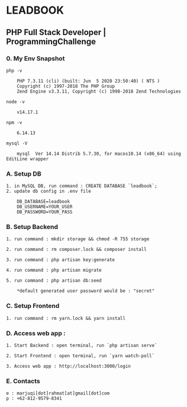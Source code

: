 # LEADBOOK 

## PHP Full Stack Developer | ProgrammingChallenge

### 0. My Env Snapshot

    php -v

        PHP 7.3.11 (cli) (built: Jun  5 2020 23:50:40) ( NTS )
        Copyright (c) 1997-2018 The PHP Group
        Zend Engine v3.3.11, Copyright (c) 1998-2018 Zend Technologies

    node -v

        v14.17.1

    npm -v

        6.14.13

    mysql -V

        mysql  Ver 14.14 Distrib 5.7.30, for macos10.14 (x86_64) using  EditLine wrapper

### A. Setup DB

    1. in MySQL DB, run command : CREATE DATABASE `leadbook`;
    2. update db config in .env file

        DB_DATABASE=leadbook
        DB_USERNAME=YOUR_USER
        DB_PASSWORD=YOUR_PASS


### B. Setup Backend

    1. run command : mkdir storage && chmod -R 755 storage

    2. run command : rm composer.lock && composer install

    3. run command : php artisan key:generate

    4. run command : php artisan migrate

    5. run command : php artisan db:seed

        *default generated user password would be : "secret"


### C. Setup Frontend

    1. run command : rm yarn.lock && yarn install


### D. Access web app :

    1. Start Backend : open terminal, run `php artisan serve`

    2. Start Frontend : open terminal, run `yarn watch-poll`

    3. Access web app : http://localhost:3000/login

### E. Contacts

    e : marjuqi[dot]rahmat[at]gmail[dot]com
    p : +62-812-9579-8341

